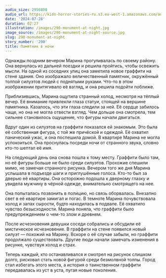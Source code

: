 ```yaml
---
audio_size: 2956800
audio_url: https://kids-horror-stories-ru.s3.eu-west-1.amazonaws.com/audio/290-monument-at-night.mp3
date: '2024-07-28'
duration: 02:27
illustration: /images/290-monument-at-night.jpg
image_source: /images/290-monument-at-night-source.jpg
slug: 290-monument-at-night
story_number: '290'
title: Памятник в ночи
---
```


Однажды поздним вечером Марина прогуливалась по своему району. Она вернулась из дальней поездки и решила пройтись, чтобы освежить мысли. На одной из соседних улиц она заметила новое граффити на стене здания. Оно изображало величественный памятник, окружённый толпой силуэтов людей с поднятыми руками. Что-то в этом изображении притягивало её взгляд, и она решила подойти поближе.

Приблизившись, Марина ощутила странный холод, несмотря на тёплый вечер. Её внимание привлекли глаза статуи, стоящей на вершине памятника. Казалось, что эти глаза следили за ней. Её сердце забилось чаще, но она не могла отвести взгляд. Чем дольше она смотрела, тем сильнее становилось ощущение, что фигуры начали двигаться.

Вдруг один из силуэтов на граффити показался ей знакомым. Это была её собственная фигура, с той же причёской и одеждой. Её охватил панический ужас, и она поспешила домой. В квартире Марина не могла успокоиться. Она проснулась посреди ночи от странного звука, словно кто-то шептал её имя.

На следующий день она снова пошла к тому месту. Граффити было там, но её фигуры больше не было среди силуэтов. Прохожие спешили мимо, не замечая странного рисунка. Вечером того же дня Марина услышала в подъезде шаги и приглушённые голоса. Кто-то был за дверью её квартиры. Она осторожно подошла к дверному глазку и увидела мужчину в чёрной одежде, внимательно смотрящего на нее.

Она попыталась позвонить в полицию, но связь оборвалась. Внезапно свет в её квартире замигал и погас. В темноте Марина почувствовала холод и запах сырости, будто находилась в подвале. Её охватило чувство безысходности. Марина поняла, что граффити было предупреждением о чем-то злом и древнем.

После исчезновения девушки соседи собрались и обсудили её мистическое исчезновение. В граффити на стене появился новый силуэт — похожий на Марину. Вскоре о её случае забыли, но граффити продолжало существовать. Другие люди начали замечать изменения в рисунке, чувствуя холод и страх.

Теперь каждый, кто останавливался и смотрел на рисунок слишком долго, рисковал стать новой фигурой среди безмолвной толпы. Город стал избегать этого места, а история о таинственном граффити передавалась из уст в уста, пугая новые поколения.